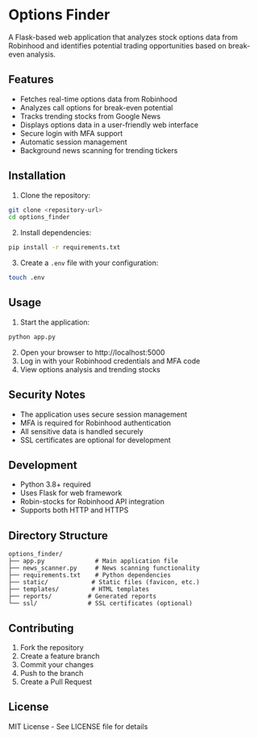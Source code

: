 # Options Finder

A Flask-based web application that analyzes stock options data from Robinhood and identifies potential trading opportunities based on break-even analysis.

## Features

- Fetches real-time options data from Robinhood
- Analyzes call options for break-even potential
- Tracks trending stocks from Google News
- Displays options data in a user-friendly web interface
- Secure login with MFA support
- Automatic session management
- Background news scanning for trending tickers

## Installation

1. Clone the repository:
```bash
git clone <repository-url>
cd options_finder
```

2. Install dependencies:
```bash
pip install -r requirements.txt
```

3. Create a `.env` file with your configuration:
```bash
touch .env
```

## Usage

1. Start the application:
```bash
python app.py
```

2. Open your browser to http://localhost:5000
3. Log in with your Robinhood credentials and MFA code
4. View options analysis and trending stocks

## Security Notes

- The application uses secure session management
- MFA is required for Robinhood authentication
- All sensitive data is handled securely
- SSL certificates are optional for development

## Development

- Python 3.8+ required
- Uses Flask for web framework
- Robin-stocks for Robinhood API integration
- Supports both HTTP and HTTPS

## Directory Structure

```
options_finder/
├── app.py              # Main application file
├── news_scanner.py     # News scanning functionality
├── requirements.txt    # Python dependencies
├── static/            # Static files (favicon, etc.)
├── templates/         # HTML templates
├── reports/          # Generated reports
└── ssl/              # SSL certificates (optional)
```

## Contributing

1. Fork the repository
2. Create a feature branch
3. Commit your changes
4. Push to the branch
5. Create a Pull Request

## License

MIT License - See LICENSE file for details 
